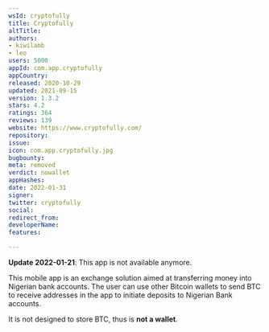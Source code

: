 ```yaml
---
wsId: cryptofully
title: Cryptofully
altTitle: 
authors:
- kiwilamb
- leo
users: 5000
appId: com.app.cryptofully
appCountry: 
released: 2020-10-29
updated: 2021-09-15
version: 1.3.2
stars: 4.2
ratings: 364
reviews: 139
website: https://www.cryptofully.com/
repository: 
issue: 
icon: com.app.cryptofully.jpg
bugbounty: 
meta: removed
verdict: nowallet
appHashes: 
date: 2022-01-31
signer: 
twitter: cryptofully
social: 
redirect_from: 
developerName: 
features: 

---
```


**Update 2022-01-21**: This app is not available anymore.

This mobile app is an exchange solution aimed at transferring money into Nigerian bank accounts.
The user can use other Bitcoin wallets to send BTC to receive addresses in the
app to initiate deposits to Nigerian Bank accounts.

It is not designed to store BTC, thus is **not a wallet**.
